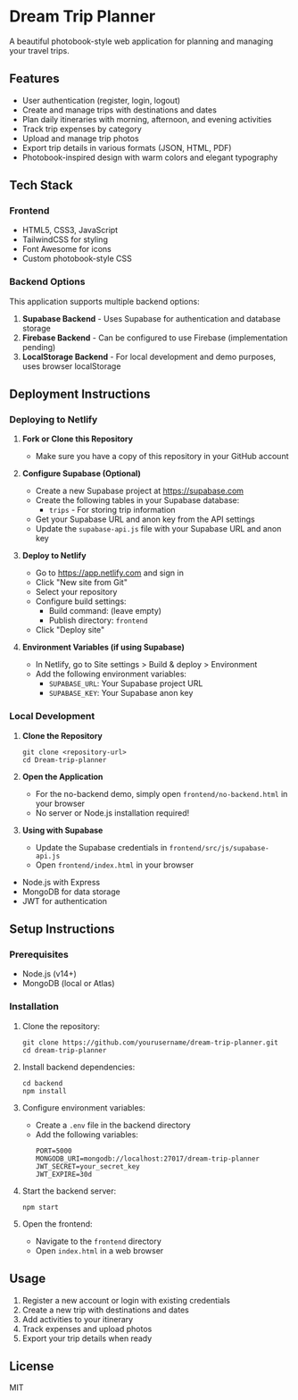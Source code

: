# Dream Trip Planner

A beautiful photobook-style web application for planning and managing your travel trips.

## Features

- User authentication (register, login, logout)
- Create and manage trips with destinations and dates
- Plan daily itineraries with morning, afternoon, and evening activities
- Track trip expenses by category
- Upload and manage trip photos
- Export trip details in various formats (JSON, HTML, PDF)
- Photobook-inspired design with warm colors and elegant typography

## Tech Stack

### Frontend
- HTML5, CSS3, JavaScript
- TailwindCSS for styling
- Font Awesome for icons
- Custom photobook-style CSS

### Backend Options

This application supports multiple backend options:

1. **Supabase Backend** - Uses Supabase for authentication and database storage
2. **Firebase Backend** - Can be configured to use Firebase (implementation pending)
3. **LocalStorage Backend** - For local development and demo purposes, uses browser localStorage

## Deployment Instructions

### Deploying to Netlify

1. **Fork or Clone this Repository**
   - Make sure you have a copy of this repository in your GitHub account

2. **Configure Supabase (Optional)**
   - Create a new Supabase project at https://supabase.com
   - Create the following tables in your Supabase database:
     - `trips` - For storing trip information
   - Get your Supabase URL and anon key from the API settings
   - Update the `supabase-api.js` file with your Supabase URL and anon key

3. **Deploy to Netlify**
   - Go to https://app.netlify.com and sign in
   - Click "New site from Git"
   - Select your repository
   - Configure build settings:
     - Build command: (leave empty)
     - Publish directory: `frontend`
   - Click "Deploy site"

4. **Environment Variables (if using Supabase)**
   - In Netlify, go to Site settings > Build & deploy > Environment
   - Add the following environment variables:
     - `SUPABASE_URL`: Your Supabase project URL
     - `SUPABASE_KEY`: Your Supabase anon key

### Local Development

1. **Clone the Repository**
   ```
   git clone <repository-url>
   cd Dream-trip-planner
   ```

2. **Open the Application**
   - For the no-backend demo, simply open `frontend/no-backend.html` in your browser
   - No server or Node.js installation required!

3. **Using with Supabase**
   - Update the Supabase credentials in `frontend/src/js/supabase-api.js`
   - Open `frontend/index.html` in your browser
- Node.js with Express
- MongoDB for data storage
- JWT for authentication

## Setup Instructions

### Prerequisites
- Node.js (v14+)
- MongoDB (local or Atlas)

### Installation

1. Clone the repository:
   ```
   git clone https://github.com/yourusername/dream-trip-planner.git
   cd dream-trip-planner
   ```

2. Install backend dependencies:
   ```
   cd backend
   npm install
   ```

3. Configure environment variables:
   - Create a `.env` file in the backend directory
   - Add the following variables:
     ```
     PORT=5000
     MONGODB_URI=mongodb://localhost:27017/dream-trip-planner
     JWT_SECRET=your_secret_key
     JWT_EXPIRE=30d
     ```

4. Start the backend server:
   ```
   npm start
   ```

5. Open the frontend:
   - Navigate to the `frontend` directory
   - Open `index.html` in a web browser

## Usage

1. Register a new account or login with existing credentials
2. Create a new trip with destinations and dates
3. Add activities to your itinerary
4. Track expenses and upload photos
5. Export your trip details when ready

## License

MIT